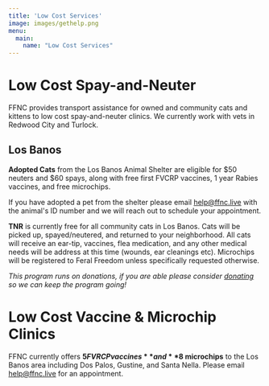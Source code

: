 ```yaml
---
title: 'Low Cost Services'
image: images/gethelp.png
menu:
  main:
    name: "Low Cost Services"
---
```



# Low Cost Spay-and-Neuter

FFNC provides transport assistance for owned and community cats and kittens to low cost spay-and-neuter clinics. We currently work with vets in Redwood City and Turlock.


## Los Banos

**Adopted Cats** from the Los Banos Animal Shelter are eligible for $50 neuters and $60 spays, along with free first FVCRP vaccines, 1 year Rabies vaccines, and free microchips. 

If you have adopted a pet from the shelter please email help@ffnc.live with the animal's ID number and we will reach out to schedule your appointment.

**TNR** is currently free for all community cats in Los Banos. Cats will be picked up, spayed/neutered, and returned to your neighborhood. All cats will receive an ear-tip, vaccines, flea medication, and any other medical needs will be address at this time (wounds, ear cleanings etc). Microchips will be registered to Feral Freedom unless specifically requested otherwise. 

*This program runs on donations, if you are able please consider [donating](/pages/donate) so we can keep the program going!*


# Low Cost Vaccine & Microchip Clinics

FFNC currently offers **$5 FVRCP vaccines** and **$8 microchips** to the Los Banos area including Dos Palos, Gustine, and Santa Nella. Please email help@ffnc.live for an appointment.
